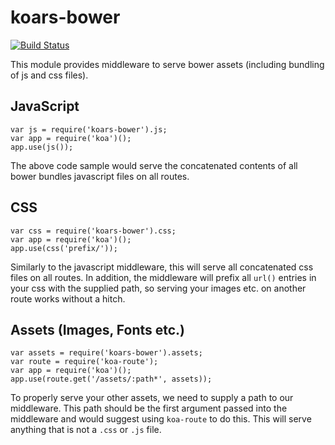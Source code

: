 koars-bower
===========
[![Build Status](https://img.shields.io/travis/koars/bower.svg?style=flat)](https://travis-ci.org/koars/bower)

This module provides middleware to serve bower assets (including bundling of js and css files).

JavaScript
----------

	var js = require('koars-bower').js;
	var app = require('koa')();
	app.use(js());

The above code sample would serve the concatenated contents of all bower bundles javascript files on all routes.


CSS
---

	var css = require('koars-bower').css;
	var app = require('koa')();
	app.use(css('prefix/'));

Similarly to the javascript middleware, this will serve all concatenated css files on all routes. In addition, the middleware will prefix all `url()` entries in your css with the supplied path, so serving your images etc. on another route works without a hitch.


Assets (Images, Fonts etc.)
---------------------------

	var assets = require('koars-bower').assets;
	var route = require('koa-route');
	var app = require('koa')();
	app.use(route.get('/assets/:path*', assets));

To properly serve your other assets, we need to supply a path to our middleware. This path should be the first argument passed into the middleware and would suggest using `koa-route` to do this. This will serve anything that is not a `.css` or `.js` file.